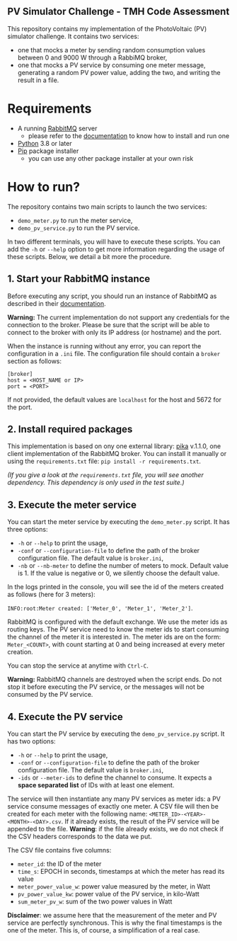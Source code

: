 PV Simulator  Challenge - TMH Code Assessment
---

This repository contains my implementation of the PhotoVoltaic (PV) simulator challenge. It contains two services:

- one that mocks a meter by sending random consumption values between 0 and 9000 W through a RabbiMQ broker,
- one that mocks a PV service by consuming one meter message, generating a random PV power value, adding the two, and writing the result in a file.

# Requirements

- A running [RabbitMQ](https://www.rabbitmq.com/) server
    - please refer to the [documentation](https://www.rabbitmq.com/download.html) to know how to install and run one
- [Python](https://www.python.org/) 3.8 or later
- [Pip](https://pypi.org/project/pip/) package installer
    - you can use any other package installer at your own risk

# How to run?

The repository contains two main scripts to launch the two services:

- `demo_meter.py` to run the meter service,
- `demo_pv_service.py` to run the PV service.

In two different terminals, you will have to execute these scripts. You can add the `-h` or `--help` option to get more information regarding the usage of these scripts.
Below, we detail a bit more the procedure.

## 1. Start your RabbitMQ instance

Before executing any script, you should run an instance of RabbitMQ as described in their [documentation](https://www.rabbitmq.com/download.html).

**Warning:** The current implementation do not support any credentials for the connection to the broker.
Please be sure that the script will be able to connect to the broker with only its IP address (or hostname) and the port.

When the instance is running without any error, you can report the configuration in a `.ini` file.
The configuration file should contain a `broker` section as follows:

````
[broker]
host = <HOST_NAME or IP>
port = <PORT>
````

If not provided, the default values are `localhost` for the host and 5672 for the port.

## 2. Install required packages

This implementation is based on ony one external library: [pika](https://pypi.org/project/pika/) v.1.1.0, one client implementation of the RabbitMQ broker.
You can install it manually or using the `requirements.txt` file: `pip install -r requirements.txt`.

*(If you give a look at the `requirements.txt` file, you will see another dependency. 
This dependency is only used in the test suite.)*

## 3. Execute the meter service

You can start the meter service by executing the `demo_meter.py` script.
It has three options:

- `-h` or `--help` to print the usage,
- `-conf` or `--configuration-file` to define the path of the broker configuration file. The default value is `broker.ini`,
- `-nb` or `--nb-meter` to define the number of meters to mock. Default value is 1. If the value is negative or 0, we silently choose the default value.

In the logs printed in the console, you will see the id of the meters created as follows (here for 3 meters):

`INFO:root:Meter created: ['Meter_0', 'Meter_1', 'Meter_2']`.

RabbitMQ is configured with the default exchange.
We use the meter ids as routing keys.
The PV service need to know the meter ids to start consuming the channel of the meter it is interested in.
The meter ids are on the form: `Meter_<COUNT>`, with count starting at 0 and being increased at every meter creation.

You can stop the service at anytime with `Ctrl-C`.

**Warning:** RabbitMQ channels are destroyed when the script ends. 
Do not stop it before executing the PV service, or the messages will not be consumed by the PV service.

## 4. Execute the PV service

You can start the PV service by executing the `demo_pv_service.py` script.
It has two options:

- `-h` or `--help` to print the usage,
- `-conf` or `--configuration-file` to define the path of the broker configuration file. The default value is `broker.ini`,
- `-ids` or `--meter-ids` to define the channel to consume. It expects a **space separated list** of IDs with at least one element.

The service will then instantiate any many PV services as meter ids: a PV service consume messages of exactly one meter.
A CSV file will then be created for each meter with the following name: `<METER_ID>-<YEAR>-<MONTH>-<DAY>.csv`.
If it already exists, the result of the PV service will be appended to the file. 
**Warning**: if the file already exists, we do not check if the CSV headers corresponds to the data we put.

The CSV file contains five columns:

- `meter_id`: the ID of the meter
- `time_s`: EPOCH in seconds, timestamps at which the meter has read its value
- `meter_power_value_w`: power value measured by the meter, in Watt
- `pv_power_value_kw`: power value of the PV service, in kilo-Watt
- `sum_meter_pv_w`: sum of the two power values in Watt

**Disclaimer**: we assume here that the measurement of the meter and PV service are perfectly synchronous. 
This is why the final timestamps is the one of the meter. This is, of course, a simplification of a real case.